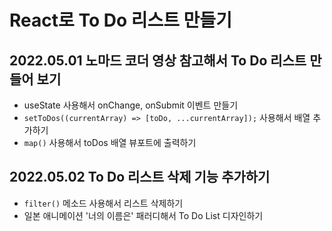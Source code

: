# React로 To Do 리스트 만들기
## 2022.05.01 노마드 코더 영상 참고해서 To Do 리스트 만들어 보기
- useState 사용해서 onChange, onSubmit 이벤트 만들기
- `setToDos((currentArray) => [toDo, ...currentArray]);` 사용해서 배열 추가하기
-  `map()` 사용해서 toDos 배열 뷰포트에 출력하기

## 2022.05.02 To Do 리스트 삭제 기능 추가하기
- `filter()` 메소드 사용해서 리스트 삭제하기
- 일본 애니메이션 '너의 이름은' 패러디해서 To Do List 디자인하기